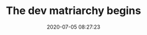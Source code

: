 ---
date: 2020-07-05 08:27:23
title: The dev matriarchy begins
description: PT and EN on links
category: benove
background: '#230187'
featuredImage: ../static/assets/img/benove/matriarcado-dev.png
colab55: https://www.colab55.com/@benove/tees/matriarcado-dev
redbubble: https://www.redbubble.com/shop/ap/43906361
society6: https://society6.com/product/let-the-matriarchy-begin2554762_print?sku=s6-13214016p4a1v45
---